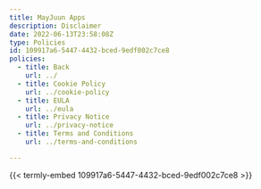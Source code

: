 ```yaml
---
title: MayJuun Apps
description: Disclaimer
date: 2022-06-13T23:58:08Z
type: Policies
id: 109917a6-5447-4432-bced-9edf002c7ce8
policies: 
  - title: Back
    url: ../
  - title: Cookie Policy
    url: ../cookie-policy
  - title: EULA
    url: ../eula
  - title: Privacy Notice
    url: ../privacy-notice
  - title: Terms and Conditions
    url: ../terms-and-conditions

---
```


{{< termly-embed 109917a6-5447-4432-bced-9edf002c7ce8 >}}
